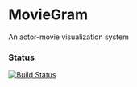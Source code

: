 # MovieGram
An actor-movie visualization system

### Status
[![Build Status](https://travis-ci.org/mashhur/MovieGram.svg?branch=master)](https://travis-ci.org/mashhur/MovieGram)

